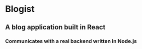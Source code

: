 # Blogist
## A blog application built in React
### Communicates with a real backend written in Node.js